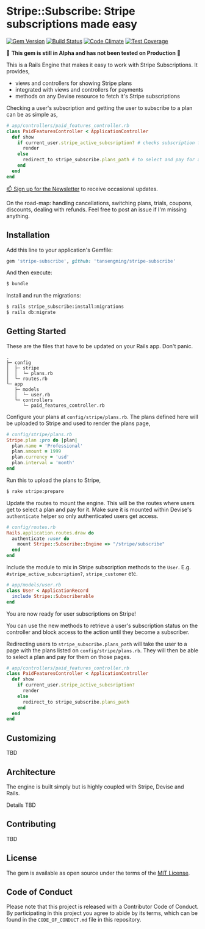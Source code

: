 # Stripe::Subscribe: Stripe subscriptions made easy

[![Gem Version](https://badge.fury.io/rb/stripe-subscribe.png)](http://badge.fury.io/rb/stripe-subscribe)
[![Build Status](https://travis-ci.org/tansengming/stripe-subscribe.png?branch=master)](https://travis-ci.org/tansengming/stripe-subscribe)
[![Code Climate](https://codeclimate.com/github/tansengming/stripe-subscribe/badges/gpa.svg)](https://codeclimate.com/github/tansengming/stripe-subscribe)
[![Test Coverage](https://codeclimate.com/github/tansengming/stripe-subscribe/badges/coverage.svg)](https://codeclimate.com/github/tansengming/stripe-subscribe/coverage)

🔴 **This gem is still in Alpha and has not been tested on Production** 🔴

This is a Rails Engine that makes it easy to work with Stripe Subscriptions. It provides,

- views and controllers for showing Stripe plans
- integrated with views and controllers for payments
- methods on any Devise resource to fetch it's Stripe subscriptions

Checking a user's subscription and getting the user to subscribe to a plan can be as simple as,

```ruby
# app/controllers/paid_features_controller.rb
class PaidFeaturesController < ApplicationController
  def show
    if current_user.stripe_active_subcsription? # checks subscription from Stripe
      render
    else
      redirect_to stripe_subscribe.plans_path # to select and pay for a plan
    end
  end
end
```

[📫 Sign up for the Newsletter](http://tinyletter.com/stripe-rails) to receive occasional updates.

On the road-map: handling cancellations, switching plans, trials, coupons, discounts, dealing with refunds. Feel free to post an issue if I'm missing anything.

## Installation

Add this line to your application's Gemfile:

```ruby
gem 'stripe-subscribe', github: 'tansengming/stripe-subscribe'
```

And then execute:
```bash
$ bundle
```

Install and run the migrations:

```bash
$ rails stripe_subscribe:install:migrations
$ rails db:migrate
```

## Getting Started

These are the files that have to be updated on your Rails app. Don't panic.

```
.
├─ config
│  ├─ stripe
│  │  └─ plans.rb
│  └─ routes.rb
└─ app
   ├─ models
   │  └─ user.rb
   └─ controllers
      └─ paid_features_controller.rb
```

Configure your plans at `config/stripe/plans.rb`. The plans defined here will be uploaded to Stripe and used to render the plans page,

```ruby
# config/stripe/plans.rb
Stripe.plan :pro do |plan|
  plan.name = 'Professional'
  plan.amount = 1999
  plan.currency = 'usd'
  plan.interval = 'month'
end
```

Run this to upload the plans to Stripe,

```bash
$ rake stripe:prepare
```

Update the routes to mount the engine. This will be the routes where users get to select a plan and pay for it. Make sure it is mounted within Devise's `authenticate` helper so only authenticated users get access.

```ruby
# config/routes.rb
Rails.application.routes.draw do
  authenticate :user do
    mount Stripe::Subscribe::Engine => "/stripe/subscribe"
  end
end
```

Include the module to mix in Stripe subscription methods to the `User`. E.g. `#stripe_active_subcsription?`, `stripe_customer` etc.

```ruby
# app/models/user.rb
class User < ApplicationRecord
  include Stripe::Subscriberable
end
```

You are now ready for user subscriptions on Stripe!

You can use the new methods to retrieve a user's subscription status on the controller and block access to the action until they become a subscriber.

Redirecting users to `stripe_subscribe.plans_path` will take the user to a page with the plans listed on `config/stripe/plans.rb`. They will then be able to select a plan and pay for them on those pages.

```ruby
# app/controllers/paid_features_controller.rb
class PaidFeaturesController < ApplicationController
  def show
    if current_user.stripe_active_subcsription?
      render
    else
      redirect_to stripe_subscribe.plans_path
    end
  end
end
```

## Customizing

TBD

## Architecture

The engine is built simply but is highly coupled with Stripe, Devise and Rails.

Details TBD

## Contributing

TBD

## License

The gem is available as open source under the terms of the [MIT License](https://opensource.org/licenses/MIT).


## Code of Conduct

Please note that this project is released with a Contributor Code of
Conduct. By participating in this project you agree to abide by its
terms, which can be found in the `CODE_OF_CONDUCT.md` file in this
repository.
